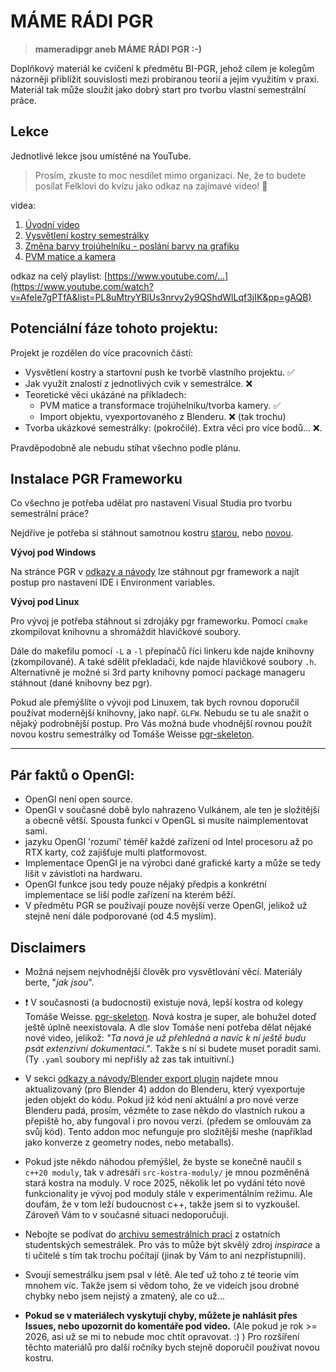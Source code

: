 # MÁME RÁDI PGR

>**mameradipgr aneb MÁME RÁDI PGR :-)**

Doplňkový materiál ke cvičení k předmětu BI-PGR, jehož cílem je kolegům názorněji
přiblížit souvislosti mezi probíranou teorií a jejím využitím v praxi.
Materiál tak může sloužit jako dobrý start pro tvorbu vlastní semestrální práce.

## Lekce

Jednotlivé lekce jsou umístěné na YouTube.
> Prosím, zkuste to moc nesdílet mimo organizaci. Ne, že to budete posílat Felklovi do kvízu jako odkaz na zajímavé video! 🫠

videa:

1. [Úvodní video](https://www.youtube.com/watch?v=AfeIe7gPTfA&list=PL8uMtryYBlUs3nrvy2y9QShdWlLqf3jIK&pp=gAQB)
2. [Vysvětlení kostry semestrálky](https://youtu.be/EtryIrACrJU?si=1I7fpNJBY-5X_SfU)
3. [Změna barvy trojúhelníku - poslání barvy na grafiku](https://youtu.be/gljCizTtyA0?si=TW6ZlbWIYj6_k3K7)
4. [PVM matice a kamera](https://youtu.be/QPY3kJ6vtqI?si=hBMJEPxD10rHfbvr)

odkaz na celý playlist: [https://www.youtube.com/...](https://www.youtube.com/watch?v=AfeIe7gPTfA&list=PL8uMtryYBlUs3nrvy2y9QShdWlLqf3jIK&pp=gAQB)

## Potenciální fáze tohoto projektu:

Projekt je rozdělen do více pracovních částí:
- Vysvětlení kostry a startovní push ke tvorbě vlastního projektu. ✅
- Jak využít znalostí z jednotlivých cvik v semestrálce. ❌
- Teoretické věci ukázáné na příkladech:
  - PVM matice a transformace trojúhelníku/tvorba kamery. ✅ 
  - Import objektu, vyexportovaného z Blenderu. ❌ (tak trochu)
- Tvorba ukázkové semestrálky: (pokročilé). Extra věci pro více bodů... ❌.

Pravděpodobně ale nebudu stíhat všechno podle plánu.


## Instalace PGR Frameworku

Co všechno je potřeba udělat pro nastavení Visual Studia pro tvorbu semestrální práce?

Nejdříve je potřeba si stáhnout samotnou kostru [starou](https://cent.felk.cvut.cz/courses/PGR/seminars/04/kostra.zip), nebo [novou](https://gitlab.fit.cvut.cz/weisstom/pgr-skeleton).

**Vývoj pod Windows**

Na stránce PGR v [odkazy a návody](https://cent.felk.cvut.cz/courses/PGR/links.html) lze stáhnout pgr framework a najít postup pro nastavení IDE i Environment variables.

**Vývoj pod Linux**

Pro vývoj je potřeba stáhnout si zdrojáky pgr frameworku. Pomocí `cmake` zkompilovat knihovnu a shromáždit hlavičkové soubory.

Dále do makefilu pomocí `-L` a `-l` přepínačů říci linkeru kde najde knihovny (zkompilované). A také sdělit překladači, kde najde hlavičkové soubory `.h`. Alternativně je možné si 3rd party knihovny pomocí package manageru stáhnout (dané knihovny bez pgr).


Pokud ale přemýšlíte o vývoji pod Linuxem, tak bych rovnou doporučil používat modernější knihovny, jako např. `GLFW`.
Nebudu se tu ale snažit o nějaký podrobnější postup. Pro Vás možná bude vhodnější rovnou použít novou kostru semestrálky od Tomáše Weisse [pgr-skeleton](https://gitlab.fit.cvut.cz/weisstom/pgr-skeleton).

***

## Pár faktů o OpenGl:
- OpenGl není open source.
- OpenGl v současné době bylo nahrazeno Vulkánem, ale ten je složitější a obecně větší. Spousta funkcí v OpenGL si musíte naimplementovat sami.
- jazyku OpenGl 'rozumí' téměř každé zařízení od Intel procesoru až po RTX karty, což zajišťuje multi platformovost.
- Implementace OpenGl je na výrobci dané grafické karty a může se tedy lišit v závistloti na hardwaru.
- OpenGl funkce jsou tedy pouze nějaký předpis a konkrétní implementace se liší podle zařízení na kterém běží.
- V předmětu PGR se používají pouze novější verze OpenGl, jelikož už stejně není dále podporované (od 4.5 myslím).

## Disclaimers

- Možná nejsem nejvhodnější člověk pro vysvětlování věcí. Materiály berte, "*jak jsou*".
- ❗ V současnosti (a budocnosti) existuje nová, lepší kostra od kolegy Tomáše Weisse. [pgr-skeleton](https://gitlab.fit.cvut.cz/weisstom/pgr-skeleton). Nová kostra je super, ale bohužel doteď ještě úplně neexistovala. A dle slov Tomáše není potřeba dělat nějaké nové video, jelikož: *"Ta nová je už přehledná a navíc k ní ještě budu psát extenzivní dokumentaci."*. Takže s ní si budete muset poradit sami. (Ty `.yaml` soubory mi nepřišly až zas tak intuitivní.)
- V sekci [odkazy a návody/Blender export plugin](https://cent.felk.cvut.cz/courses/PGR/download/blender-export/) najdete mnou aktualizovaný (pro Blender 4) addon do Blenderu, který vyexportuje jeden objekt do kódu. Pokud již kód není aktuální a pro nové verze Blenderu padá, prosím, vězměte to zase někdo do vlastních rukou a přepiště ho, aby fungoval i pro novou verzi. (předem se omlouvám za svůj kód). Tento addon moc nefunguje pro složitější meshe (například jako konverze z geometry nodes, nebo metaballs).
- Pokud jste někdo náhodou přemýšlel, že byste se konečně naučil s `c++20 moduly`, tak v adresáři `src-kostra-moduly/` je mnou pozměněná stará kostra na moduly. V roce 2025, několik let po vydání této nové funkcionality je vývoj pod moduly stále v experimentálním režimu. Ale doufám, že v tom leží budoucnost c++, takže jsem si to vyzkoušel. Zároveň Vám to v současné situaci nedoporučuji.
- Nebojte se podívat do [archivu semestrálních prací](https://cent.felk.cvut.cz/courses/PGR/archives) z ostatních studentských semestrálek. Pro vás to může být skvělý zdroj *inspirace* a ti učitelé s tím tak trochu počítají (jinak by Vám to ani nezpřístupnili).
- Svoují semestrálku jsem psal v létě. Ale teď už toho z té teorie vím mnohem víc. Takže jsem si vědom toho, že ve videích jsou drobné chybky nebo jsem nejistý a zmatený, ale co už...

- **Pokud se v materiálech vyskytují chyby, můžete je nahlásit přes Issues, nebo upozornit do komentáře pod video.** (Ale pokud je rok >= 2026, asi už se mi to nebude moc chtít opravovat. :) )
Pro rozšíření těchto materiálů pro další ročníky bych stejně doporučil používat novou kostru. 
